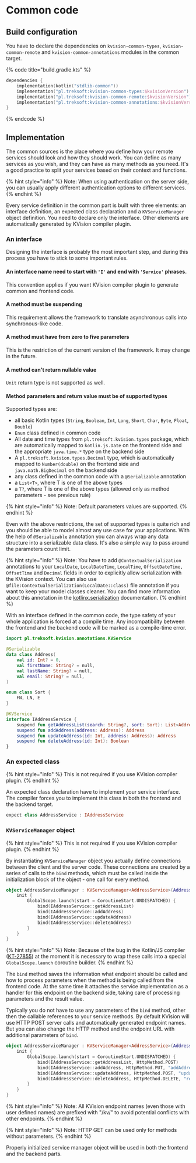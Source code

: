 # Common code

## Build configuration

You have to declare the dependencies on `kvision-common-types`, `kvision-common-remote` and `kvision-common-annotations` modules in the common target.

{% code title="build.gradle.kts" %}
```kotlin
dependencies {
    implementation(kotlin("stdlib-common"))
    implementation("pl.treksoft:kvision-common-types:$kvisionVersion")
    implementation("pl.treksoft:kvision-common-remote:$kvisionVersion")
    implementation("pl.treksoft:kvision-common-annotations:$kvisionVersion")
}
```
{% endcode %}

## Implementation

The common sources is the place where you define how your remote services should look and how they should work. You can define as many services as you wish, and they can have as many methods as you need. It's a good practice to split your services based on their context and functions.

{% hint style="info" %}
Note: When using authentication on the server side, you can usually apply different authentication options to different services.
{% endhint %}

Every service definition in the common part is built with three elements: an interface definition, an expected class declaration and a `KVServiceManager` object definition. You need to declare only the interface. Other elements are automatically generated by KVision compiler plugin.

### An interface

Designing the interface is probably the most important step, and during this process you have to stick to some important rules.

#### An interface name need to start with `'I'` and end with `'Service'` phrases.

This convention applies if you want KVision compiler plugin to generate common and frontend code.

#### A method must be suspending

This requirement allows the framework to translate asynchronous calls into synchronous-like code.

#### A method must have from zero to five parameters

This is the restriction of the current version of the framework. It may change in the future.

#### A method can't return nullable value

`Unit` return type is not supported as well.

#### Method parameters and return value must be of supported types

Supported types are:

* all basic Kotlin types \(`String`, `Boolean`, `Int`, `Long`, `Short`, `Char`, `Byte`,  `Float`, `Double`\)
* `Enum` class defined in common code
* All date and time types from `pl.treksoft.kvision.types` package, which are automatically mapped to `kotlin.js.Date` on the frontend side and the appropriate `java.time.*` type on the backend side
* A `pl.treksoft.kvision.types.Decimal` type, which is automatically mapped to `Number(double)` on the frontend side and `java.math.BigDecimal` on the backend side
* any class defined in the common code with a `@Serializable` annotation
* a `List<T>`, where T is one of the above types
* a `T?`, where T is one of the above types \(allowed only as method parameters - see previous rule\)

{% hint style="info" %}
Note: Default parameters values are supported.
{% endhint %}

Even with the above restrictions, the set of supported types is quite rich and you should be able to model almost any use case for your applications. With the help of `@Serializable` annotation you can always wrap any data structure into a serializable data class. It's also a simple way to pass around the parameters count limit.

{% hint style="info" %}
Note: You have to add `@ContextualSerialization` annotations to your `LocalDate`, `LocalDateTime`, `LocalTime`, `OffsetDateTime,` `OffsetTime` and `Decimal` fields in order to explicitly allow serialization with the KVision context. You can also use `@file:ContextualSerialization(LocalDate::class)` file annotation if you want to keep your model classes cleaner. You can find more information about this annotation in the [kotlinx.serialization](https://github.com/Kotlin/kotlinx.serialization/blob/master/docs/custom_serializers.md#contextualserialization-annotation) documentation.
{% endhint %}

With an interface defined in the common code, the type safety of your whole application is forced at a compile time. Any incompatibility between the frontend and the backend code will be marked as a compile-time error.

```kotlin
import pl.treksoft.kvision.annotations.KVService

@Serializable
data class Address(
    val id: Int? = 0,
    val firstName: String? = null,
    val lastName: String? = null,
    val email: String? = null,
)

enum class Sort {
    FN, LN, E
}

@KVService
interface IAddressService {
    suspend fun getAddressList(search: String?, sort: Sort): List<Address>
    suspend fun addAddress(address: Address): Address
    suspend fun updateAddress(id: Int, address: Address): Address
    suspend fun deleteAddress(id: Int): Boolean
}
```

### An expected class

{% hint style="info" %}
This is not required if you use KVision compiler plugin.
{% endhint %}

An expected class declaration have to implement your service interface. The compiler forces you to implement this class in both the frontend and the backend target. 

```kotlin
expect class AddressService : IAddressService
```

### `KVServiceManager` object

{% hint style="info" %}
This is not required if you use KVision compiler plugin.
{% endhint %}

By instantiating `KVServiceManager` object you actually define connections between the client and the server code. These connections are created by a series of calls to the `bind` methods, which must be called inside the initialization block of the object - one call for every method.

```kotlin
object AddressServiceManager : KVServiceManager<AddressService>(AddressService::class) {
    init {
        GlobalScope.launch(start = CoroutineStart.UNDISPATCHED) {
            bind(IAddressService::getAddressList)
            bind(IAddressService::addAddress)
            bind(IAddressService::updateAddress)
            bind(IAddressService::deleteAddress)
        }
    }
}
```

{% hint style="info" %}
Note: Because of the bug in the Kotlin/JS compiler \([KT-27855](https://youtrack.jetbrains.com/issue/KT-27855)\) at the moment it is necessary to wrap these calls into a special `GlobalScope.launch` coroutine builder.
{% endhint %}

The `bind` method saves the information what endpoint should be called and how to process parameters when the method is being called from the frontend code. At the same time it attaches the service implementation as a handler for this endpoint on the backend side, taking care of processing parameters and the result value.

Typically you do not have to use any parameters of the `bind` method, other then the callable references to your service methods. By default KVision will use HTTP POST server calls and automatically generated endpoint names. But you can also change the HTTP method and the endpoint URL with additional parameters of `bind`.

```kotlin
object AddressServiceManager : KVServiceManager<AddressService>(AddressService::class) {
    init {
        GlobalScope.launch(start = CoroutineStart.UNDISPATCHED) {
            bind(IAddressService::getAddressList, HttpMethod.POST)
            bind(IAddressService::addAddress, HttpMethod.PUT, "addAddress")
            bind(IAddressService::updateAddress, HttpMethod.POST, "updateAddress")
            bind(IAddressService::deleteAddress, HttpMethod.DELETE, "removeAddress")
        }
    }
}
```

{% hint style="info" %}
Note: All KVision endpoint names \(even those with user defined names\) are prefixed with "/kv/" to avoid potential conflicts with other endpoints.
{% endhint %}

{% hint style="info" %}
Note: HTTP GET can be used only for methods without parameters.
{% endhint %}

Properly initialized service manager object will be used in both the frontend and the backend parts.

